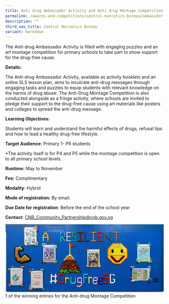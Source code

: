 ```yaml
---
title: Anti drug Ambassador Activity and Anti drug Montage Competition
permalink: /awards-and-competitions/central-narcotics-bureau/ambassdor-activity-montage-com/
description: ""
third_nav_title: Central Narcotics Bureau
variant: markdown
---
```

The Anti-drug Ambassador Activity is filled with engaging puzzles and an art montage competition for primary schools to take part to show support for the drug-free cause.

**Details:**

The Anti-drug Ambassador Activity, available as activity booklets and an online SLS lesson plan, aims to inculcate anti-drug messages through engaging tasks and puzzles to equip students with relevant knowledge on the harms of drug abuse. The Anti-Drug Montage Competition is also conducted alongside as a fringe activity, where schools are invited to pledge their support to the drug-free cause using art materials like posters and collages to spread the anti-drug message.

**Learning Objectives:**

Students will learn and understand the harmful effects of drugs, refusal tips and how to lead a healthy drug-free lifestyle.

**Target Audience**: Primary 1- P6 students

*The activity itself is for P4 and P5 while the montage competition is open to all primary school levels.

**Runtime:** May to November

**Fee:** Complimentary

**Modality**: Hybrid

**Mode of registration:** By email.

**Due Date for registration**: Before the end of the school year

**Contact**: CNB_Community_Partnership@cnb.gov.sg

![](/images/montage.png)
1 of the winning entries for the Anti-drug Montage Competition